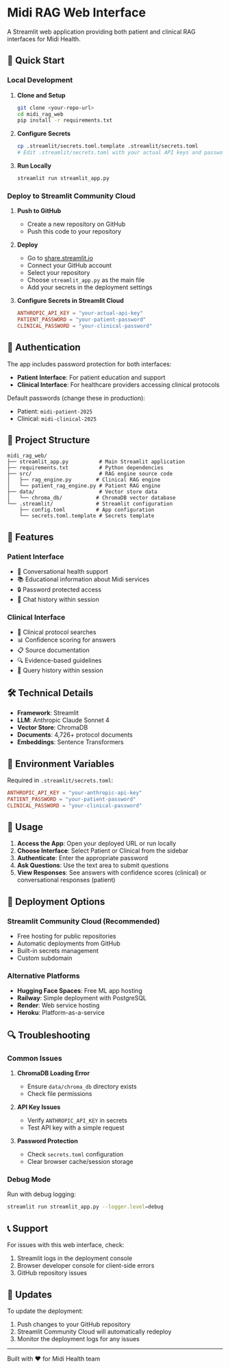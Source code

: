 # Midi RAG Web Interface

A Streamlit web application providing both patient and clinical RAG interfaces for Midi Health.

## 🚀 Quick Start

### Local Development

1. **Clone and Setup**
   ```bash
   git clone <your-repo-url>
   cd midi_rag_web
   pip install -r requirements.txt
   ```

2. **Configure Secrets**
   ```bash
   cp .streamlit/secrets.toml.template .streamlit/secrets.toml
   # Edit .streamlit/secrets.toml with your actual API keys and passwords
   ```

3. **Run Locally**
   ```bash
   streamlit run streamlit_app.py
   ```

### Deploy to Streamlit Community Cloud

1. **Push to GitHub**
   - Create a new repository on GitHub
   - Push this code to your repository

2. **Deploy**
   - Go to [share.streamlit.io](https://share.streamlit.io)
   - Connect your GitHub account
   - Select your repository
   - Choose `streamlit_app.py` as the main file
   - Add your secrets in the deployment settings

3. **Configure Secrets in Streamlit Cloud**
   ```toml
   ANTHROPIC_API_KEY = "your-actual-api-key"
   PATIENT_PASSWORD = "your-patient-password"
   CLINICAL_PASSWORD = "your-clinical-password"
   ```

## 🔐 Authentication

The app includes password protection for both interfaces:

- **Patient Interface**: For patient education and support
- **Clinical Interface**: For healthcare providers accessing clinical protocols

Default passwords (change these in production):
- Patient: `midi-patient-2025`
- Clinical: `midi-clinical-2025`

## 📁 Project Structure

```
midi_rag_web/
├── streamlit_app.py          # Main Streamlit application
├── requirements.txt          # Python dependencies
├── src/                      # RAG engine source code
│   ├── rag_engine.py        # Clinical RAG engine
│   └── patient_rag_engine.py # Patient RAG engine
├── data/                     # Vector store data
│   └── chroma_db/           # ChromaDB vector database
└── .streamlit/              # Streamlit configuration
    ├── config.toml          # App configuration
    └── secrets.toml.template # Secrets template
```

## 🎯 Features

### Patient Interface
- 💬 Conversational health support
- 📚 Educational information about Midi services
- 🔒 Password protected access
- 💾 Chat history within session

### Clinical Interface
- 🏥 Clinical protocol searches
- 📊 Confidence scoring for answers
- 📋 Source documentation
- 🔍 Evidence-based guidelines
- 💾 Query history within session

## 🛠️ Technical Details

- **Framework**: Streamlit
- **LLM**: Anthropic Claude Sonnet 4
- **Vector Store**: ChromaDB
- **Documents**: 4,726+ protocol documents
- **Embeddings**: Sentence Transformers

## 🔧 Environment Variables

Required in `.streamlit/secrets.toml`:

```toml
ANTHROPIC_API_KEY = "your-anthropic-api-key"
PATIENT_PASSWORD = "your-patient-password"
CLINICAL_PASSWORD = "your-clinical-password"
```

## 📝 Usage

1. **Access the App**: Open your deployed URL or run locally
2. **Choose Interface**: Select Patient or Clinical from the sidebar
3. **Authenticate**: Enter the appropriate password
4. **Ask Questions**: Use the text area to submit questions
5. **View Responses**: See answers with confidence scores (clinical) or conversational responses (patient)

## 🚀 Deployment Options

### Streamlit Community Cloud (Recommended)
- Free hosting for public repositories
- Automatic deployments from GitHub
- Built-in secrets management
- Custom subdomain

### Alternative Platforms
- **Hugging Face Spaces**: Free ML app hosting
- **Railway**: Simple deployment with PostgreSQL
- **Render**: Web service hosting
- **Heroku**: Platform-as-a-service

## 🔍 Troubleshooting

### Common Issues

1. **ChromaDB Loading Error**
   - Ensure `data/chroma_db` directory exists
   - Check file permissions

2. **API Key Issues**
   - Verify `ANTHROPIC_API_KEY` in secrets
   - Test API key with a simple request

3. **Password Protection**
   - Check `secrets.toml` configuration
   - Clear browser cache/session storage

### Debug Mode

Run with debug logging:
```bash
streamlit run streamlit_app.py --logger.level=debug
```

## 📞 Support

For issues with this web interface, check:
1. Streamlit logs in the deployment console
2. Browser developer console for client-side errors
3. GitHub repository issues

## 🔄 Updates

To update the deployment:
1. Push changes to your GitHub repository
2. Streamlit Community Cloud will automatically redeploy
3. Monitor the deployment logs for any issues

---

Built with ❤️ for Midi Health team